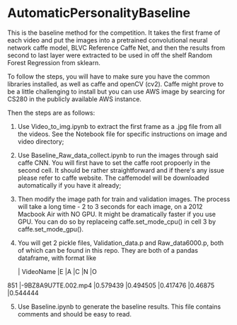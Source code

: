 # AutomaticPersonalityBaseline

This is the baseline method for the competition. It takes the first frame of each video and put the images into a pretrained convolutional neural network caffe model, BLVC Reference Caffe Net, and then the results from second to last layer were extracted to be used in off the shelf Random Forest Regression from sklearn. 

To follow the steps, you will have to make sure you have the common libraries installed, as well as caffe and openCV (cv2). Caffe might prove to be a little challenging to install but you can use AWS image by searcing for CS280 in the publicly available AWS instance. 

Then the steps are as follows:

1. Use Video_to_img.ipynb to extract the first frame as a .jpg file from all the videos. See the Notebook file for specific instructions on image and video directory;

2. Use Baseline_Raw_data_collect.ipynb to run the images through said caffe CNN. You will first have to set the caffe root propoerly in the second cell. It should be rather straightforward and if there's any issue please refer to caffe website. The caffemodel will be downloaded automatically if you have it already;

3. Then modify the image path for train and validation images. The process will take a long time - 2 to 3 seconds for each image, on a 2012 Macbook Air with NO GPU. It might be dramatically faster if you use GPU. You can do so by replaceing caffe.set_mode_cpu() in cell 3 by caffe.set_mode_gpu().

4. You will get 2 pickle files, Validation_data.p and Raw_data6000.p, both of which can be found in this repo. They are both of a pandas dataframe, with format like 

    | VideoName           |E        |A        |C        |N        |O
    
851 |-9BZ8A9U7TE.002.mp4  |0.579439 |0.494505 |0.417476 |0.46875  |0.544444

5. Use Baseline.ipynb to generate the baseline results. This file contains comments and should be easy to read. 
